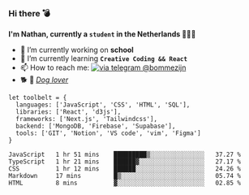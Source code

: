 ### Hi there 💣

**I'm Nathan, currently a `student` in the Netherlands 👨🏻‍🎓**
- 🔭 I’m currently working on **school**
- 🌱 I’m currently learning **`Creative Coding && React`**
- 📫 How to reach me: [![via telegram @bommezijn](https://shields.io/badge/@bommezijn-blue?logo=telegram&style=flat&color=21202F&labelColor=21202F)](https://t.me/bommezijn)
- 🐕 📸  *[Dog lover](https://cln.sh/mvm25T)*
```JS
let toolbelt = {
  languages: ['JavaScript', 'CSS', 'HTML', 'SQL'],
  libraries: ['React', 'd3js'],
  frameworks: ['Next.js', 'Tailwindcss'],
  backend: ['MongoDB, 'Firebase', 'Supabase'],
  tools: ['GIT', 'Notion', 'VS code', 'vim', 'Figma']
} 

```

<!--START_SECTION:waka-->
```text
JavaScript   1 hr 51 mins    █████████▒░░░░░░░░░░░░░░░   37.27 % 
TypeScript   1 hr 21 mins    ██████▓░░░░░░░░░░░░░░░░░░   27.17 % 
CSS          1 hr 12 mins    ██████░░░░░░░░░░░░░░░░░░░   24.26 % 
Markdown     17 mins         █▒░░░░░░░░░░░░░░░░░░░░░░░   05.74 % 
HTML         8 mins          ▓░░░░░░░░░░░░░░░░░░░░░░░░   02.85 % 
```
<!--END_SECTION:waka-->



<!--
**bommezijn/bommezijn** is a ✨ _special_ ✨ repository because its `README.md` (this file) appears on your GitHub profile.

Here are some ideas to get you started:

- c I’m currently working on ...
- 🌱 I’m currently learning ...
- 👯 I’m looking to collaborate on ...
- 🤔 I’m looking for help with ...
- 💬 Ask me about ...
- 📫 How to reach me: ...
- 😄 Pronouns: ...
- ⚡ Fun fact: ...
-->

